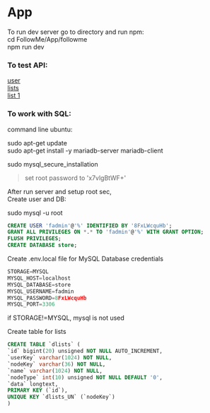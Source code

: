 # App

To run dev server go to directory and run npm:  
cd FollowMe/App/followme  
npm run dev

### To test API:

[user](http://localhost:3000/api/users/1)  
[lists](http://localhost:3000/api/lists/1)  
[list 1](http://localhost:3000/api/lists/1/1)

### To work with SQL:  

command line ubuntu:  

sudo apt-get update  
sudo apt-get install -y mariadb-server mariadb-client  

sudo mysql_secure_installation  
> set root password to 'x7vlgBtWF+'  

After run server and setup root sec,  
Create user and DB:  

sudo mysql -u root

```sql  
CREATE USER 'fadmin'@'%' IDENTIFIED BY '8FxLWcquHb';  
GRANT ALL PRIVILEGES ON *.* TO 'fadmin'@'%' WITH GRANT OPTION;  
FLUSH PRIVILEGES;  
CREATE DATABASE store;  
```

Create .env.local file for MySQL Database credentials

```typescript  
STORAGE=MYSQL
MYSQL_HOST=localhost  
MYSQL_DATABASE=store  
MYSQL_USERNAME=fadmin  
MYSQL_PASSWORD=8FxLWcquHb  
MYSQL_PORT=3306  
```  
 
if STORAGE!=MYSQL, mysql is not used 

Create table for lists

```sql  
CREATE TABLE `dlists` (
`id` bigint(20) unsigned NOT NULL AUTO_INCREMENT,
`userKey` varchar(1024) NOT NULL,
`nodeKey` varchar(36) NOT NULL,
`name` varchar(1024) NOT NULL,
`nodeType` int(10) unsigned NOT NULL DEFAULT '0',
`data` longtext,
PRIMARY KEY (`id`),
UNIQUE KEY `dlists_UN` (`nodeKey`)
)
```  
